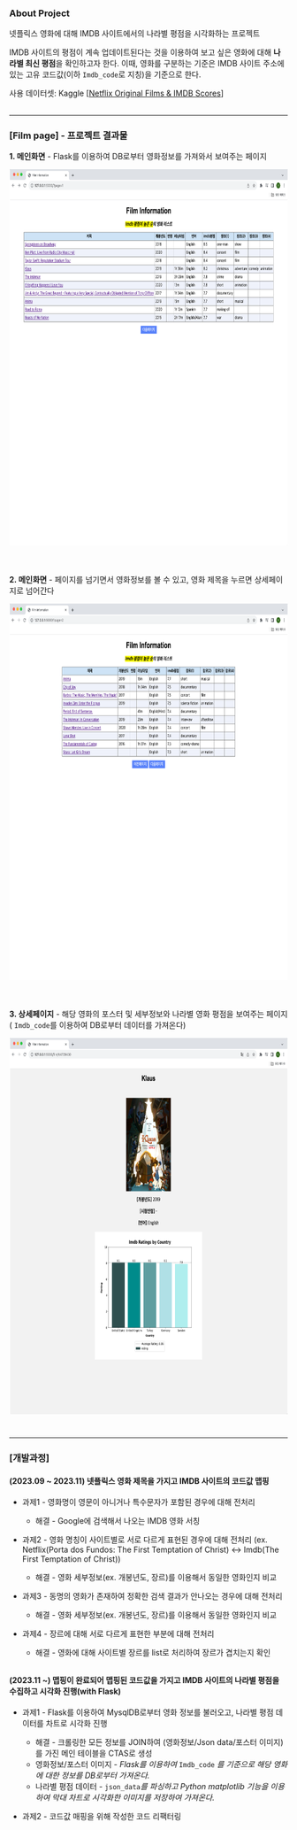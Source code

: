 ### About Project
넷플릭스 영화에 대해 IMDB 사이트에서의 나라별 평점을 시각화하는 프로젝트

IMDB 사이트의 평점이 계속 업데이트된다는 것을 이용하여 보고 싶은 영화에 대해 **나라별 최신 평점**을 확인하고자 한다. 이때, 영화를 구분하는 기준은 IMDB 사이트 주소에 있는 고유 코드값(이하 `Imdb_code`로 지칭)을 기준으로 한다.


사용 데이터셋: Kaggle [[Netflix Original Films & IMDB Scores](https://www.kaggle.com/datasets/luiscorter/netflix-original-films-imdb-scores)]


##
___

### [Film page] - 프로젝트 결과물
**1. 메인화면** - Flask를 이용하여 DB로부터 영화정보를 가져와서 보여주는 페이지

<style>
        img {
          width: 800px;
          height: 680px;
        }
</style>

<img src="./result/mainPage.png"/>

<br></br>
**2. 메인화면** - 페이지를 넘기면서 영화정보를 볼 수 있고, 영화 제목을 누르면 상세페이지로 넘어간다

<img src="./result/mainPage2.png"/>

<br></br>
**3. 상세페이지** - 해당 영화의 포스터 및 세부정보와 나라별 영화 평점을 보여주는 페이지( `Imdb_code`를 이용하여 DB로부터 데이터를 가져온다)  

<img src="./result/filmInfoPage.png"/>

#
##

___

###
### [개발과정]
#### (2023.09 ~ 2023.11) 넷플릭스 영화 제목을 가지고 IMDB 사이트의 코드값 맵핑
* 과제1 - 영화명이 영문이 아니거나 특수문자가 포함된 경우에 대해 전처리
  * 해결 - Google에 검색해서 나오는 IMDB 영화 서칭
  

* 과제2 - 영화 명칭이 사이트별로 서로 다르게 표현된 경우에 대해 전처리 (ex. Netflix(Porta dos Fundos: The First Temptation of Christ) <-> Imdb(The First Temptation of Christ))
  * 해결 - 영화 세부정보(ex. 개봉년도, 장르)를 이용해서 동일한 영화인지 비교
  

* 과제3 - 동명의 영화가 존재하여 정확한 검색 결과가 안나오는 경우에 대해 전처리
  * 해결 - 영화 세부정보(ex. 개봉년도, 장르)를 이용해서 동일한 영화인지 비교
  

* 과제4 - 장르에 대해 서로 다르게 표현한 부분에 대해 전처리
  * 해결 - 영화에 대해 사이트별 장르를 list로 처리하여 장르가 겹치는지 확인



## 
#### (2023.11 ~) 맵핑이 완료되어 맵핑된 코드값을 가지고 IMDB 사이트의 나라별 평점을 수집하고 시각화 진행(with Flask)
* 과제1 - Flask를 이용하여 MysqlDB로부터 영화 정보를 불러오고, 나라별 평점 데이터를 차트로 시각화 진행
  * 해결 - 크롤링한 모든 정보를 JOIN하여 (영화정보/Json data/포스터 이미지)를 가진 메인 테이블을 CTAS로 생성
  * 영화정보/포스터 이미지 - _Flask를 이용하여_ `Imdb_code` _를 기준으로 해당 영화에 대한 정보를 DB로부터 가져온다._
  * 나라별 평점 데이터 - `json_data`_를 파싱하고 Python matplotlib 기능을 이용하여 막대 차트로 시각화한 이미지를 저장하여 가져온다._


* 과제2 - 코드값 매핑을 위해 작성한 코드 리팩터링

#

